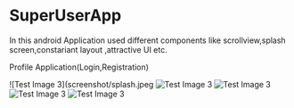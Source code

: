 # SuperUserApp
In this android Application used different components like scrollview,splash screen,constariant layout ,attractive UI etc.

Profile Application(Login,Registration)

![Test Image 3](screenshot/splash.jpeg
![Test Image 3](screenshot/login.jpeg)
![Test Image 3](screenshot/registration.jpeg)
![Test Image 3](screenshot/profile.jpeg)
![Test Image 3](screenshot/exit.jpeg)




